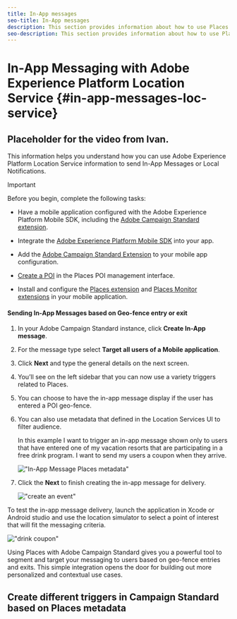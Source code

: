 ```yaml
---
title: In-App messages
seo-title: In-App messages
description: This section provides information about how to use Places with In-App messages in Campaign Standard.
seo-description: This section provides information about how to use Places with In-App messages in Campaign Standard. 
---
```


# In-App Messaging with Adobe Experience Platform Location Service {#in-app-messages-loc-service}

## Placeholder for the video from Ivan.

This information helps you understand how you can use Adobe Experience Platform Location Service information to send In-App Messages or Local Notifications. 

>[!IMPORTANT]
>
>Before you begin, complete the following tasks:
>
>* Have a mobile application configured with the Adobe Experience Platform Mobile SDK, including the [Adobe Campaign Standard extension](https://aep-sdks.gitbook.io/docs/using-mobile-extensions/adobe-campaign-standard). 
>
>* Integrate the [Adobe Experience Platform Mobile SDK](https://aep-sdks.gitbook.io/docs/getting-started/get-the-sdk) into your app.
>* Add the [Adobe Campaign Standard Extension](https://aep-sdks.gitbook.io/docs/using-mobile-extensions/adobe-campaign-standard) to your mobile app configuration.
>
>* [Create a POI](/help/poi-mgmt-ui/create-a-poi-ui.md) in the Places POI management interface.
>
>* Install and configure the [Places extension](/help/places-ext-aep-sdks/places-extension/places-extension.md) and [Places Monitor extensions](/help/places-ext-aep-sdks/places-monitor-extension/places-monitor-extension.md) in your mobile application.

#### Sending In-App Messages based on Geo-fence entry or exit

1. In your Adobe Campaign Standard instance, click **Create In-App message**.
2. For the message type select **Target all users of a Mobile application**.
3. Click **Next** and type the general details on the next screen.
4. You’ll see on the left sidebar that you can now use a variety triggers related to Places.
5. You can choose to have the in-app message display if the user has entered a POI geo-fence.
6. You can also use metadata that defined in the Location Services UI to filter audience.
 
    In this example I want to trigger an in-app message shown only to users that have entered one of my vacation resorts that are participating in a free drink program. I want to send my users a coupon when they arrive. 

   !["In-App Message Places metadata"](assets/last-entered-vacation.png)

7. Click the **Next** to finish creating the in-app message for delivery.

    !["create an event"](assets/prepare-ACS.png)

To test the in-app message delivery, launch the application in Xcode or Android studio and use the location simulator to select a point of interest that will fit the messaging criteria.

!["drink coupon"](assets/drink-coupon-on-app.png)


Using Places with Adobe Campaign Standard gives you a powerful tool to segment and target your messaging to users based on geo-fence entries and exits. This simple integration opens the door for building out more personalized and contextual use cases.


## Create different triggers in Campaign Standard based on Places metadata